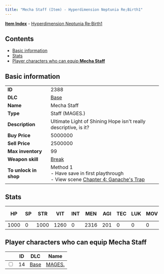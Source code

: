 ```yaml
---
title: "Mecha Staff (Item) - Hyperdimension Neptunia Re;Birth1"
---
```


[**Item Index**](/neptunia/rb1/item/index.html) - [Hyperdimension Neptunia Re;Birth1](/neptunia/rb1)

## Contents

- [Basic information](#basic-information)
- [Stats](#stats)
- [Player characters who can equip **Mecha Staff**](#player-characters-who-can-equip-mecha-staff)

## Basic information

|   |   |
| -- | -- |
| **ID** | 2388 |
| **DLC** | [Base](/neptunia/rb1/dlc/1-base.html) |
| **Name** | Mecha Staff |
| **Type** | Staff (MAGES.) |
| **Description** | Ultimate Light of Shining Hope isn't really descriptive, is it? |
| **Buy Price** | 5000000 |
| **Sell Price** | 2500000 |
| **Max inventory** | 99 |
| **Weapon skill** | [Break](/neptunia/rb1/skill/1-2803-break.html) |
| **To unlock in shop** | Method 1<br />- Have save in first playthrough<br />- View scene [Chapter 4: Ganache's Trap](/neptunia/rb1/scene/1-417-chapter-4-ganaches-trap.html) |


## Stats

| HP | SP | STR | VIT | INT | MEN | AGI | TEC | LUK | MOV | Fire res. | Ice res. | Wind res. | Lightning res. |
| -- | -- | --- | --- | --- | --- | --- | --- | --- | --- | --------- | -------- | --------- | -------------- |
| 1000 | 0 | 1000 | 1260 | 0 | 2316 | 201 | 0 | 0 | 0 | 0 | 0 | 0 | 0 |


## Player characters who can equip **Mecha Staff**

|    | ID | DLC | Name |
| -- | -- | --- | ---- |
| <input type="checkbox" id="rb1-player-1-14" class="trackbox" /> | 14 | [Base](/neptunia/rb1/dlc/1-base.html) | [MAGES.](/neptunia/rb1/player/1-14-mages.html) |

